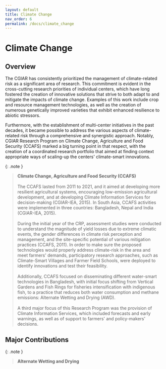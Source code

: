 ```yaml
---
layout: default
title: Climate Change
nav_order: 6
permalink: /docs/climate_change
---
```


# Climate Change
## Overview
The CGIAR has consistently prioritized the management of climate-related risk as a significant area of research. This commitment is evident in the cross-cutting research priorities of individual centers, which have long fostered the creation of innovative solutions that strive to both adapt to and mitigate the impacts of climate change. Examples of this work include crop and resource management technologies, as well as the creation of numerous genetically improved varieties that exhibit enhanced resilience to abiotic stressors.

Furthermore, with the establishment of multi-center initiatives in the past decades, it became possible to address the various aspects of climate-related risk through a comprehensive and synergistic approach. Notably, CGIAR Research Program on Climate Change, Agriculture and Food Security (CCAFS) marked a big turning point in that respect, with the creation of a coordinated research portfolio that aimed at finding context appropriate ways of scaling-up the centers' climate-smart innovations.

{: .note }
> <b>Climate Change, Agriculture and Food Security (CCAFS)</b>
>\
> \
> The CCAFS lasted from 2011 to 2021, and it aimed at developing more resilient agricultural systems, encouraging low-emission agricultural development, and at developing Climate Information Services for decision-making (CGIAR-IEA, 2015). In South Asia, CCAFS activities were implemented in three countries: Bangladesh, Nepal and India (CGIAR-IEA, 2015).
> \
> \
> During the initial year of the CRP, assessment studies were conducted to understand the magnitude of yield losses due to extreme climatic events, the gender differences in climate risk perception and management, and the site-specific potential of various mitigation practices (CCAFS, 2011). In order to make sure the proposed technologies would properly address climate-risk in the area and meet farmers' demands, participatory research approaches, such as Climate-Smart Villages and Farmer Field Schools, were deployed to identify innovations and test their feasibility.
> \
> \
> Additionally, CCAFS focused on disseminating different water-smart technologies in Bangladesh, with initial focus shifting from Vertical Gardens and Fish Rings for fisheries intensification with indigenous fish, to a practice that reduces both water consumption and methane emissions: Alternate Wetting and Drying (AWD).
> \
> \
> A third major focus of this Research Program was the provision of Climate Information Services, which included forecasts and early warnings, as well as of support to farmers' and policy-makers' decisions.

## Major Contributions


{: .note }
> <b>Alternate Wetting and Drying </b>
